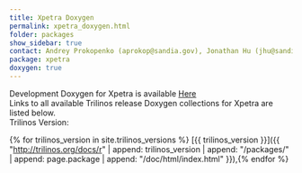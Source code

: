 ```yaml
---
title: Xpetra Doxygen
permalink: xpetra_doxygen.html
folder: packages
show_sidebar: true
contact: Andrey Prokopenko (aprokop@sandia.gov), Jonathan Hu (jhu@sandia.gov)
package: xpetra
doxygen: true
---
```


Development Doxygen for Xpetra is available [Here](http://trilinos.org/docs/dev/packages/xpetra/doc/html/index.html)  
Links to all available Trilinos release Doxygen collections for Xpetra are listed below.  
Trilinos Version:

{% for trilinos_version in site.trilinos_versions %}
[{{ trilinos_version }}]({{ "http://trilinos.org/docs/r" | append: trilinos_version | append: "/packages/" | append: page.package | append: "/doc/html/index.html" }}),{% endfor %}
